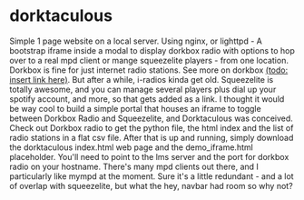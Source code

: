 # dorktaculous
Simple 1 page website on a local server.  Using nginx, or lighttpd - A bootstrap iframe inside a modal to display dorkbox radio with options to hop over to a real mpd client or mange squeezelite players - from one location.
Dorkbox is fine for just internet radio stations. See more on dorkbox [(todo:  insert link here)](https://github.com/hackslikeus/dorkbox).  But after a while, i-radios kinda get old.  Squeezelite is totally awesome, and you can manage several players plus 
dial up your spotify account, and more, so that gets added as a link.
I thought it would be way cool to build a simple portal that houses an iframe to toggle between Dorkbox Radio and Squeezelite, and Dorktaculous was conceived.  
Check out Dorkbox radio to get the python file, the html index and the list of radio stations in a flat csv file.  After that is up and running, simply download the dorktaculous index.html web page and the demo_iframe.html placeholder.  You'll need to point to the lms server and the port for dorkbox radio on your hostname.
There's many mpd clients out there, and I particularly like mympd at the moment.  Sure it's a little redundant - and a lot of overlap with squeezelite, but what the hey, navbar had room so why not?
